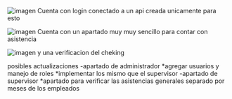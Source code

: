 ![imagen](https://github.com/user-attachments/assets/6329de58-3a87-4974-bb44-d024ee81e895)
Cuenta con login conectado a un api creada unicamente para esto

![imagen](https://github.com/user-attachments/assets/a413138f-e506-4a7a-9995-4ea1de79d030)
Cuenta con un apartado muy muy sencillo para contar con asistencia

![imagen](https://github.com/user-attachments/assets/ad456856-f1e3-48e0-98d2-a5fbffdbd035)
y una verificacion del cheking


posibles actualizaciones
-apartado de administrador
  *agregar usuarios y manejo de roles
  *implementar los mismo que el supervisor
-apartado de supervisor
  *apartado para verificar las asistencias generales separado por meses de los empleados
